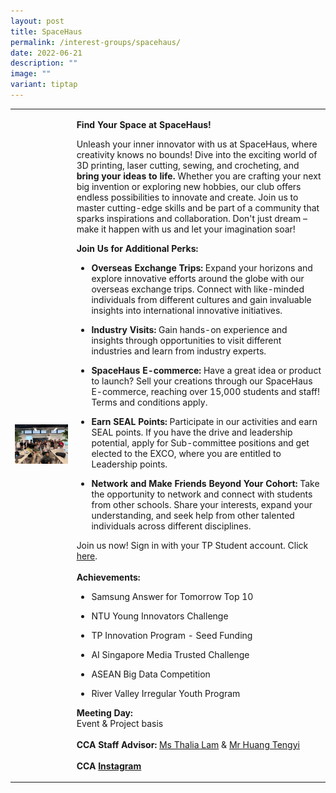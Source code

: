 ```yaml
---
layout: post
title: SpaceHaus
permalink: /interest-groups/spacehaus/
date: 2022-06-21
description: ""
image: ""
variant: tiptap
---
```

<table style="minWidth: 50px">
<colgroup>
<col>
<col>
</colgroup>
<tbody>
<tr>
<td rowspan="1" colspan="1">
<div class="isomer-image-wrapper">
<img style="width: 100%" height="auto" width="100%" alt="" src="/images/Interest Groups/MicrosoftTeams_image.png">
</div>
</td>
<td rowspan="1" colspan="1">
<p><strong>Find Your Space at SpaceHaus!</strong>
</p>
<p></p>
<p>Unleash your inner innovator with us at SpaceHaus, where creativity knows
no bounds! Dive into the exciting world of 3D printing, laser cutting,
sewing, and crocheting, and <strong>bring your ideas to life. </strong>Whether
you are crafting your next big invention or exploring new hobbies, our
club offers endless possibilities to innovate and create. Join us to master
cutting-edge skills and be part of a community that sparks inspirations
and collaboration. Don't just dream – make it happen with us and let your
imagination soar!</p>
<p></p>
<p><strong>Join Us for Additional Perks:</strong>
</p>
<p></p>
<ul data-tight="true" class="tight">
<li>
<p><strong>Overseas Exchange Trips:</strong> Expand your horizons and explore
innovative efforts around the globe with our overseas exchange trips. Connect
with like-minded individuals from different cultures and gain invaluable
insights into international innovative initiatives.</p>
</li>
<li>
<p><strong>Industry Visits:</strong> Gain hands-on experience and insights
through opportunities to visit different industries and learn from industry
experts.</p>
</li>
<li>
<p><strong>SpaceHaus E-commerce:</strong> Have a great idea or product to
launch? Sell your creations through our SpaceHaus E-commerce, reaching
over 15,000 students and staff! Terms and conditions apply.</p>
</li>
<li>
<p><strong>Earn SEAL Points:</strong> Participate in our activities and earn
SEAL points. If you have the drive and leadership potential, apply for
Sub-committee positions and get elected to the EXCO, where you are entitled
to Leadership points.</p>
</li>
<li>
<p><strong>Network and Make Friends Beyond Your Cohort: </strong>Take the
opportunity to network and connect with students from other schools. Share
your interests, expand your understanding, and seek help from other talented
individuals across different disciplines.</p>
</li>
</ul>
<p></p>
<p>Join us now! Sign in with your TP Student account. Click <a href="https://for.edu.sg/spacehaus" rel="noopener noreferrer nofollow" target="_blank">here</a>.
<br>
<br><strong>Achievements:</strong>
<br>
</p>
<ul data-tight="true" class="tight">
<li>
<p>Samsung Answer for Tomorrow Top 10</p>
</li>
<li>
<p>NTU Young Innovators Challenge</p>
</li>
<li>
<p>TP Innovation Program - Seed Funding</p>
</li>
<li>
<p>AI Singapore Media Trusted Challenge</p>
</li>
<li>
<p>ASEAN Big Data Competition</p>
</li>
<li>
<p>River Valley Irregular Youth Program</p>
<p></p>
</li>
</ul>
<p><strong>Meeting Day:</strong>
<br>Event &amp; Project basis
<br>
<br><strong>CCA Staff Advisor:</strong>  <a href="mailto:Thalia_Lam@tp.edu.sg" rel="noopener noreferrer nofollow" target="_blank">Ms Thalia Lam</a> &amp; <a href="mailto:Huang_Tengyi@tp.edu.sg" rel="noopener noreferrer nofollow" target="_blank">Mr Huang Tengyi</a>
<br>
<br><strong>CCA <a href="https://www.instagram.com/space__haus/?hl=en" rel="noopener noreferrer nofollow" target="_blank">Instagram</a></strong>
</p>
</td>
</tr>
</tbody>
</table>
<p></p>